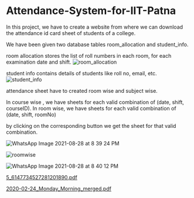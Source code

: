 # Attendance-System-for-IIT-Patna

In this project, we have to create a website from where we can download the attendance id card sheet of students of a college.

We have been given two database tables room_allocation and student_info.

room allocation stores the list of roll numbers in each room, for each examination date and shift.
![room_allocation](https://user-images.githubusercontent.com/44442512/131223050-82b4f372-d584-4b20-bb19-e7043f09f5fb.jpeg)


student info contains details of students like roll no, email, etc.
![student_info](https://user-images.githubusercontent.com/44442512/131223078-c7dfe807-b560-4718-962d-3103a10f876f.jpeg)


attendance sheet have to created room wise and subject wise.

In course wise , we have sheets for each valid combination of (date, shift, courseID). 
In room wise, we have sheets for each valid combination of (date, shift, roomNo)

by clicking on the corresponding button we get the sheet for that valid combination.



![WhatsApp Image 2021-08-28 at 8 39 24 PM](https://user-images.githubusercontent.com/44442512/131223103-9464aa8d-576c-4edd-9408-be5e88908a43.jpeg)

![roomwise](https://user-images.githubusercontent.com/44442512/131223125-2c649b93-c033-40d8-8a82-b8e0185e5662.jpeg)


![WhatsApp Image 2021-08-28 at 8 40 12 PM](https://user-images.githubusercontent.com/44442512/131223113-fc5320d1-da15-4799-9199-e159bee8f338.jpeg)

[5_6147734527281201890.pdf](https://github.com/devanshuraj/Attendance-System-for-IIT-Patna/files/7070945/5_6147734527281201890.pdf)

[2020-02-24_Monday_Morning_merged.pdf](https://github.com/devanshuraj/Attendance-System-for-IIT-Patna/files/7070950/2020-02-24_Monday_Morning_merged.pdf)



